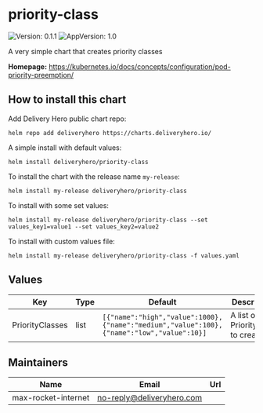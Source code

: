 # priority-class

![Version: 0.1.1](https://img.shields.io/badge/Version-0.1.1-informational?style=flat-square) ![AppVersion: 1.0](https://img.shields.io/badge/AppVersion-1.0-informational?style=flat-square)

A very simple chart that creates priority classes

**Homepage:** <https://kubernetes.io/docs/concepts/configuration/pod-priority-preemption/>

## How to install this chart

Add Delivery Hero public chart repo:

```console
helm repo add deliveryhero https://charts.deliveryhero.io/
```

A simple install with default values:

```console
helm install deliveryhero/priority-class
```

To install the chart with the release name `my-release`:

```console
helm install my-release deliveryhero/priority-class
```

To install with some set values:

```console
helm install my-release deliveryhero/priority-class --set values_key1=value1 --set values_key2=value2
```

To install with custom values file:

```console
helm install my-release deliveryhero/priority-class -f values.yaml
```

## Values

| Key | Type | Default | Description |
|-----|------|---------|-------------|
| PriorityClasses | list | `[{"name":"high","value":1000},{"name":"medium","value":100},{"name":"low","value":10}]` | A list of PriorityClass to create |

## Maintainers

| Name | Email | Url |
| ---- | ------ | --- |
| max-rocket-internet | <no-reply@deliveryhero.com> |  |

